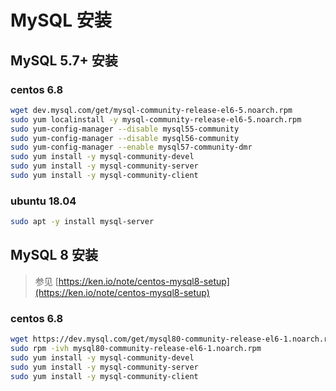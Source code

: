 MySQL 安装
==========

MySQL 5.7+ 安装
---------------

### centos 6.8

```sh
wget dev.mysql.com/get/mysql-community-release-el6-5.noarch.rpm
sudo yum localinstall -y mysql-community-release-el6-5.noarch.rpm
sudo yum-config-manager --disable mysql55-community
sudo yum-config-manager --disable mysql56-community
sudo yum-config-manager --enable mysql57-community-dmr
sudo yum install -y mysql-community-devel
sudo yum install -y mysql-community-server
sudo yum install -y mysql-community-client
```

### ubuntu 18.04

```sh
sudo apt -y install mysql-server
```

MySQL 8 安装
------------

> 参见 [https://ken.io/note/centos-mysql8-setup](https://ken.io/note/centos-mysql8-setup)

### centos 6.8

```sh
wget https://dev.mysql.com/get/mysql80-community-release-el6-1.noarch.rpm
sudo rpm -ivh mysql80-community-release-el6-1.noarch.rpm
sudo yum install -y mysql-community-devel
sudo yum install -y mysql-community-server
sudo yum install -y mysql-community-client
```
